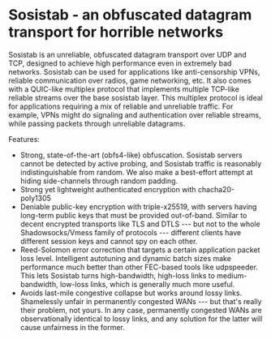 # Sosistab - an obfuscated datagram transport for horrible networks

Sosistab is an unreliable, obfuscated datagram transport over UDP and TCP, designed to achieve high performance even in extremely bad networks. Sosistab can be used for applications like anti-censorship VPNs, reliable communication over radios, game networking, etc. It also comes with a QUIC-like multiplex protocol that implements multiple TCP-like reliable streams over the base sosistab layer. This multiplex protocol is ideal for applications requiring a mix of reliable and unreliable traffic. For example, VPNs might do signaling and authentication over reliable streams, while passing packets through unreliable datagrams.

Features:

- Strong, state-of-the-art (obfs4-like) obfuscation. Sosistab servers cannot be detected by active probing, and Sosistab traffic is reasonably indistinguishable from random. We also make a best-effort attempt at hiding side-channels through random padding.
- Strong yet lightweight authenticated encryption with chacha20-poly1305
- Deniable public-key encryption with triple-x25519, with servers having long-term public keys that must be provided out-of-band. Similar to decent encrypted transports like TLS and DTLS --- but not to the whole Shadowsocks/Vmess family of protocols --- different clients have different session keys and cannot spy on each other.
- Reed-Solomon error correction that targets a certain application packet loss level. Intelligent autotuning and dynamic batch sizes make performance much better than other FEC-based tools like udpspeeder. This lets Sosistab turns high-bandwidth, high-loss links to medium-bandwidth, low-loss links, which is generally much more useful.
- Avoids last-mile congestive collapse but works around lossy links. Shamelessly unfair in permanently congested WANs --- but that's really their problem, not yours. In any case, permanently congested WANs are observationally identical to lossy links, and any solution for the latter will cause unfairness in the former.
